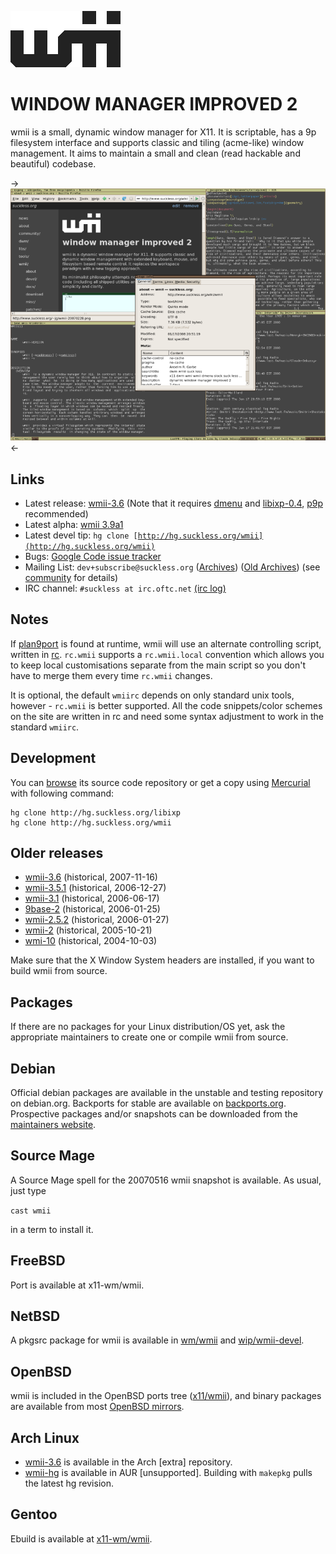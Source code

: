 ![wmii](wmii.gif)

WINDOW MANAGER IMPROVED 2
=========================

wmii is a small, dynamic window manager for X11. It is scriptable, has a 9p
filesystem interface and supports classic and tiling (acme-like) window
management. It aims to maintain a small and clean (read hackable and beautiful)
codebase.

->[![Screenshot](screenshots/wmii-20080117-thumb.png)](screenshots/wmii-20080117.png)<-

Links
-----

* Latest release: [wmii-3.6](http://dl.suckless.org/wmii/wmii-3.6.tar.gz) (Note that it requires [dmenu](http://tools.suckless.org/dmenu) and [libixp-0.4](/libs/libixp.html), [p9p](http://plan9.us/) recommended)
* Latest alpha: [wmii 3.9a1](http://dl.suckless.org/wmii/wmii+ixp-3.9a1.tgz)
* Latest devel tip: <code>hg clone [http://hg.suckless.org/wmii](http://hg.suckless.org/wmii)</code>
* Bugs: [Google Code issue tracker](http://code.google.com/p/wmii/issues)
* Mailing List: `dev+subscribe@suckless.org` ([Archives](http://lists.suckless.org/dev/)) ([Old Archives](http://lists.suckless.org/wmii/)) (see [community](http://suckless.org/common/community/) for details)
* IRC channel: `#suckless at irc.oftc.net` [(irc log)](http://suckless.org/irc/)

Notes
-----
If [plan9port](http://plan9.us/) is found at runtime, wmii will use an
alternate controlling script, written in
[rc](http://plan9.bell-labs.com/sys/doc/rc.html). `rc.wmii` supports a
`rc.wmii.local` convention which allows you to keep local customisations
separate from the main script so you don't have to merge them every time
`rc.wmii` changes.

It is optional, the default `wmiirc` depends on only standard unix tools,
however - `rc.wmii` is better supported. All the code snippets/color schemes
on the site are written in rc and need some syntax adjustment to work in the
standard `wmiirc`.

Development
-----------
You can [browse](http://hg.suckless.org/wmii) its source code repository or get a copy using [Mercurial](http://www.selenic.com/mercurial/) with following command:

	hg clone http://hg.suckless.org/libixp
	hg clone http://hg.suckless.org/wmii

Older releases
--------------
* [wmii-3.6](http://dl.suckless.org/wmii/wmii-3.6.tar.gz) (historical, 2007-11-16)
* [wmii-3.5.1](http://dl.suckless.org/wmii/wmii-3.5.1.tar.gz) (historical, 2006-12-27)
* [wmii-3.1](http://dl.suckless.org/wmii/wmii-3.1.tar.gz) (historical, 2006-06-17)
* [9base-2](http://dl.suckless.org/misc/9base-2.tar.gz) (historical, 2006-01-25)
* [wmii-2.5.2](http://dl.suckless.org/wmii/wmii-2.5.2.tar.gz) (historical, 2006-01-27)
* [wmii-2](http://dl.suckless.org/wmii/wmii-2.tar.gz) (historical, 2005-10-21)
* [wmi-10](http://dl.suckless.org/misc/wmi-10.tar.gz) (historical, 2004-10-03)

Make sure that the X Window System headers are installed, if you want to build
wmii from source.

Packages
--------
If there are no packages for your Linux distribution/OS yet, ask the
appropriate maintainers to create one or compile wmii from source.

Debian
------
Official debian packages are available in the unstable and testing repository
on debian.org. Backports for stable are available on
[backports.org](http://www.backports.org/). Prospective packages and/or
snapshots can be downloaded from the [maintainers
website](http://archive.daniel-baumann.ch/debian/packages/wmii/).

Source Mage
-----------
A Source Mage spell for the 20070516 wmii snapshot is available. As usual, just
type

`cast wmii`

in a term to install it.

FreeBSD
-------
Port is available at x11-wm/wmii.

NetBSD
------
A pkgsrc package for wmii is available in [wm/wmii](http://pkgsrc.se/wm/wmii) and [wip/wmii-devel](http://pkgsrc.se/wip/wmii-devel).

OpenBSD
-------
wmii is included in the OpenBSD ports tree ([x11/wmii](http://www.openbsd.org/cgi-bin/cvsweb/ports/x11/wmii/)), and binary packages are available from most [OpenBSD mirrors](http://openbsd.org/ftp.html).

Arch Linux
----------
* [wmii-3.6](http://archlinux.org/packages/search/?q=wmii) is available in the Arch \[extra\] repository.
* [wmii-hg](http://aur.archlinux.org/packages.php?ID=3497) is available in AUR \[unsupported\]. Building with `makepkg` pulls the latest hg revision.

Gentoo
------
Ebuild is available at [x11-wm/wmii](http://packages.gentoo.org/package/x11-wm/wmii).

